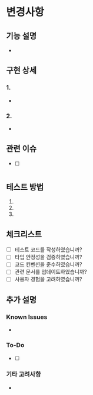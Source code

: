 # 변경사항

## 기능 설명
<!-- 구현한 기능에 대한 간단한 설명을 작성해주세요 -->
- 

## 구현 상세
<!-- 주요 구현 내용과 구현 방식에 대해 설명해주세요 -->
### 1. 
- 

### 2. 
- 

## 관련 이슈
<!-- 관련된 이슈 번호를 링크해주세요 -->
- [ ] #

## 테스트 방법
<!-- 테스트 시나리오를 구체적으로 작성해주세요 -->
1. 
2. 
3. 

## 체크리스트
<!-- 아래 항목들을 확인하고 체크해주세요 -->
- [ ] 테스트 코드를 작성하였습니까?
- [ ] 타입 안정성을 검증하였습니까?
- [ ] 코드 컨벤션을 준수하였습니까?
- [ ] 관련 문서를 업데이트하였습니까?
- [ ] 사용자 경험을 고려하였습니까?

## 추가 설명
<!-- 리뷰어가 참고해야 할 내용이나 우려사항을 작성해주세요 -->
### Known Issues
- 

### To-Do
- [ ] 

### 기타 고려사항
-
